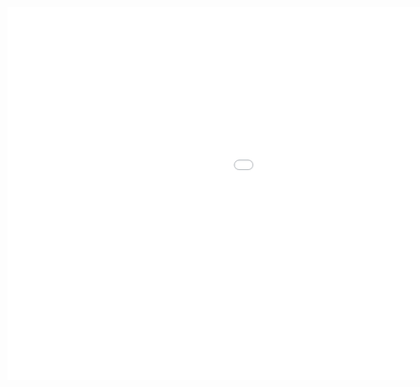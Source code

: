 <iframe width="1403" height="662" src="youtube.com/embed/oiQQK-21GtY" title="Psycho" frameborder="0" allow="accelerometer; autoplay; clipboard-write; encrypted-media; gyroscope; picture-in-picture; web-share" referrerpolicy="strict-origin-when-cross-origin" allowfullscreen></iframe>
